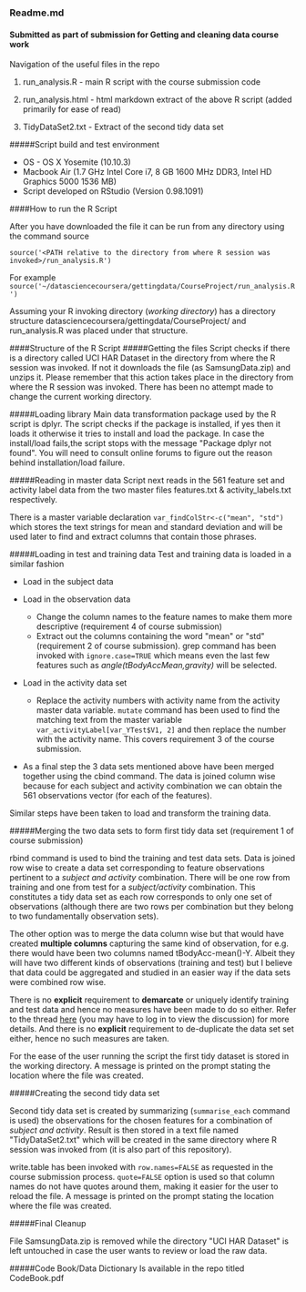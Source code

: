 ### Readme.md 
#### Submitted as part of submission for Getting and cleaning data course work

Navigation of the useful files in the repo

1. run_analysis.R - main R script with the course submission code

2. run_analysis.html - html markdown extract of the above R script (added primarily for ease of read)

3. TidyDataSet2.txt - Extract of the second tidy data set

#####Script build and test environment

- OS - OS X Yosemite (10.10.3)
- Macbook Air (1.7 GHz Intel Core i7, 8 GB 1600 MHz DDR3, Intel HD Graphics 5000 1536 MB)
- Script developed on RStudio (Version 0.98.1091)

####How to run the R Script

After you have downloaded the file it can be run from any directory using the command source

`source('<PATH relative to the directory from where R session was invoked>/run_analysis.R')`

For example
`source('~/datasciencecoursera/gettingdata/CourseProject/run_analysis.R')`

Assuming your R invoking directory (*working directory*) has a directory structure datasciencecoursera/gettingdata/CourseProject/ and run_analysis.R was placed under that structure.

####Structure of the R Script
#####Getting the files
Script checks if there is a directory called UCI HAR Dataset in the directory from where the R session was invoked. If not it downloads the file (as SamsungData.zip) and unzips it. Please remember that this action takes place in the directory from where the R session was invoked. There has been no attempt made to change the current working directory.

#####Loading library
Main data transformation package used by the R script is dplyr. The script checks if the package is installed, if yes then it loads it otherwise it tries to install and load the package. In case the install/load fails,the script stops with the message "Package dplyr not found". You will need to consult online forums to figure out the reason behind installation/load failure.

#####Reading in master data
Script next reads in the 561 feature set and activity label data from the two master files features.txt & activity_labels.txt respectively.

There is a master variable declaration `var_findColStr<-c("mean", "std")` which stores the text strings for mean and standard deviation and will be used later to find and extract columns that contain those phrases.

#####Loading in test and training data
Test and training data is loaded in a similar fashion

- Load in the subject data 

- Load in the observation data
	- Change the column names to the feature names to make them more descriptive (requirement 4 of course submission)
	- Extract out the columns containing the word "mean" or "std" (requirement 2 of course submission). grep command has been invoked with `ignore.case=TRUE` which means even the last few features such as *angle(tBodyAccMean,gravity)* will be selected.

- Load in the activity data set
	- Replace the activity numbers with activity name from the activity master data variable. `mutate` command has been used to find the matching text from the master variable
`var_activityLabel[var_YTest$V1, 2]`
and then replace the number with the activity name. This covers requirement 3 of the course submission.

- As a final step the 3 data sets mentioned above have been merged together using the cbind command. The data is joined column wise because for each subject and activity combination we can obtain the 561 observations vector (for each of the features).

Similar steps have been taken to load and transform the training data.

#####Merging the two data sets to form first tidy data set (requirement 1 of course submission)

rbind command is used to bind the training and test data sets. Data is joined row wise to create a data set corresponding to feature observations pertinent to a *subject and activity* combination. 
There will be one row from training and one from test for a *subject/activity* combination. 
This constitutes a tidy data set as each row corresponds to only one set of observations (although there are two rows per combination but they belong to two fundamentally observation sets).

The other option was to merge the data column wise but that would have created **multiple columns** capturing the same kind of observation, for e.g. there would have been two columns named tBodyAcc-mean()-Y. Albeit they will have two different kinds of observations (training and test) but I believe that data could be aggregated and studied in an easier way if the data sets were combined row wise. 

There is no **explicit** requirement to **demarcate** or uniquely identify training and test data and hence no measures have been made to do so either. Refer to the thread [here](https://class.coursera.org/getdata-014/forum/thread?thread_id=218 "here") (you may have to log in to view the discussion) for more details. And there is no **explicit** requirement to de-duplicate the data set set either, hence no such measures are taken.

For the ease of the user running the script the first tidy dataset is stored in the working directory. A message is printed on the prompt stating the location where the file was created.

#####Creating the second tidy data set

Second tidy data set is created by summarizing (`summarise_each` command is used) the observations for the chosen features for a combination of *subject and activity*. Result is then stored in a text file named "TidyDataSet2.txt" which will be created in the same directory where R session was invoked from (it is also part of this repository). 

write.table has been invoked with `row.names=FALSE` as requested in the course submission process. `quote=FALSE` option is used so that column names do not have quotes around them, making it easier for the user to reload the file. A message is printed on the prompt stating the location where the file was created.

#####Final Cleanup

File SamsungData.zip is removed while the directory "UCI HAR Dataset" is left untouched in case the user wants to review or load the raw data.

#####Code Book/Data Dictionary
Is available in the repo titled CodeBook.pdf